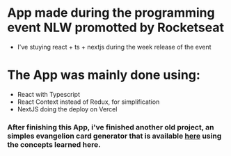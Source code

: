 # App made during the programming event NLW promotted by Rocketseat
- I've stuying react + ts + nextjs during the week release of the event
# The App was mainly done using: 
  - React with Typescript
  - React Context instead of Redux, for simplification
  - NextJS doing the deploy on Vercel
### After finishing this App, i've finished another old project, an simples evangelion card generator that is available <a href="https://github.com/Lukasdias/evangelion-card-reactjs" target="_blank">here</a> using the concepts learned here.
